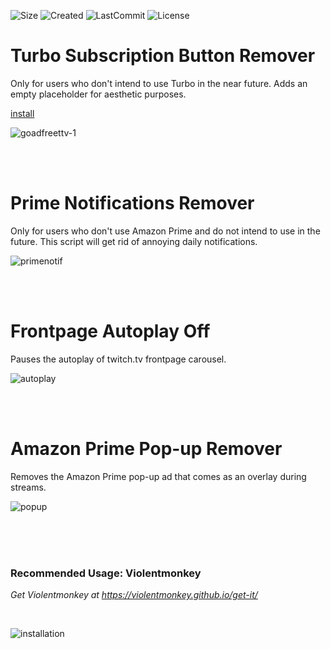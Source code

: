 ![Size](https://img.shields.io/github/repo-size/mirbyte/TwitchTV-Userscripts?color=6034b2&label=Size)
![Created](https://badges.pufler.dev/created/mirbyte/TwitchTV-Userscripts?color=6034b2)
![LastCommit](https://img.shields.io/github/last-commit/mirbyte/TwitchTV-Userscripts?color=6034b2&label=Updated)
![License](https://img.shields.io/github/license/mirbyte/TwitchTV-Userscripts?color=6034b2)

<!-- [![Visits](https://badges.pufler.dev/visits/mirbyte/TwitchTV-Userscripts?color=purple)](https://badges.pufler.dev) -->

# Turbo Subscription Button Remover
Only for users who don't intend to use Turbo in the near future. Adds an empty placeholder for aesthetic purposes.

[install](https://update.greasyfork.org/scripts/524848/Turbo%20Subscription%20Button%20Remover.user.js)

![goadfreettv-1](https://github.com/user-attachments/assets/f06c5747-8b7c-4143-895e-e52530a9d170)


<br>
<br>


# Prime Notifications Remover
Only for users who don't use Amazon Prime and do not intend to use in the future. This script will get rid of annoying daily notifications.

![primenotif](https://github.com/user-attachments/assets/2bdddb21-d18a-4bdb-ad22-8f8097bf4f0c)


<br>
<br>


# Frontpage Autoplay Off
Pauses the autoplay of twitch.tv frontpage carousel.

![autoplay](https://github.com/mirbyte/Violentmonkey-Twitch-Scripts/assets/83219244/cb2d4dde-66d2-4c46-a762-8c151c986881)


<br>
<br>


# Amazon Prime Pop-up Remover
Removes the Amazon Prime pop-up ad that comes as an overlay during streams.

![popup](https://github.com/mirbyte/Violentmonkey-Twitch-Scripts/assets/83219244/121494f7-6a7f-447b-845e-498eb62ceb8a)


<br>
<br>
<br>


### Recommended Usage: Violentmonkey
_Get Violentmonkey at https://violentmonkey.github.io/get-it/_

<br>

![installation](https://github.com/user-attachments/assets/dae442c4-88d4-41e3-9d88-9d76b60f683d)


<br>
<br>
